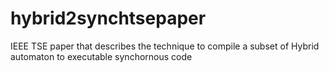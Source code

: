 # hybrid2synchtsepaper
IEEE TSE paper that describes the technique to compile a subset of Hybrid automaton to executable synchornous code
